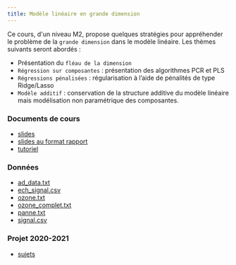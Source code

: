 ```yaml
---
title: Modèle linéaire en grande dimension
---
```


Ce cours, d'un niveau M2, propose quelques stratégies pour appréhender le problème de la `grande dimension` dans le modèle linéaire. Les thèmes suivants seront abordés :

- Présentation du `fléau de la dimension`
- `Régression sur composantes` : présentation des algorithmes PCR et PLS
- `Régressions pénalisées` : régularisation à l’aide de pénalités de type Ridge/Lasso
- `Modèle additif` : conservation de la structure additive du modèle linéaire mais modélisation non paramétrique des composantes.

### Documents de cours

- [slides](cours.pdf)
- [slides au format rapport](cours_article.pdf)
- [tutoriel](https://lrouviere.github.io/TUTO_GRANDE_DIM/)

### Données

- [ad_data.txt](ad_data.txt)
- [ech_signal.csv](ech_signal.csv)
- [ozone.txt](ozone.txt)
- [ozone_complet.txt](ozone_complet.txt)
- [panne.txt](panne.txt)
- [signal.csv](signal.csv)


### Projet 2020-2021

- [sujets](projet2020.pdf)


<!---
### Exercices, notebook

- [Introduction à la grande dimension](std_tuto_intro_grande_dim.Rmd)
- [Réduction de la dimension](std_tuto_red_dim.Rmd)
- [Régularisation](std_tuto_regul.Rmd)
- [Clustering spectral](std_tuto_spectral_clust.Rmd)
--->

<!---
### Corrections

- [Introduction à la grande dimension](tuto_intro_grande_dim.html)
- [Réduction de la dimension](tuto_red_dim.html)
- [Régularisation](tuto_regul.html)
- [Clustering spectral](tuto_spectral_clust.html)
--->

